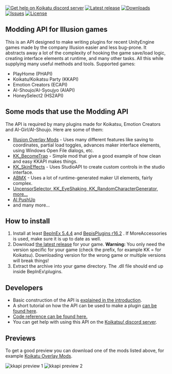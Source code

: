 [![Get help on Koikatu discord server](https://img.shields.io/badge/help-discord-brightgreen.svg)](https://discord.gg/urDt8CK)
[![Latest release](https://img.shields.io/github/release/ManlyMarco/KKAPI.svg?style=flat)](https://github.com/ManlyMarco/KKAPI/releases)
[![Downloads](https://img.shields.io/github/downloads/ManlyMarco/KKAPI/total.svg?style=flat)](https://github.com/ManlyMarco/KKAPI/releases)
[![Issues](https://img.shields.io/github/issues/ManlyMarco/KKAPI.svg?style=flat)](https://github.com/ManlyMarco/KKAPI/issues)
[![License](https://img.shields.io/github/license/ManlyMarco/KKAPI.svg?style=flat)](https://github.com/ManlyMarco/KKAPI/blob/master/LICENSE)
## Modding API for Illusion games
This is an API designed to make writing plugins for recent UnityEngine games made by the company Illusion easier and less bug-prone. It abstracts away a lot of the complexity of hooking the game save/load logic, creating interface elements at runtime, and many other tasks. All this while supplying many useful methods and tools. Supported games:
- PlayHome (PHAPI)
- Koikatu/Koikatsu Party (KKAPI)
- Emotion Creators (ECAPI)
- AI-Shoujo/AI-Syoujyo (AIAPI)
- HoneySelect2 (HS2API)

## Some mods that use the Modding API
The API is required by many plugins made for Koikatsu, Emotion Creators and AI-Girl/AI-Shoujo. Here are some of them:
* [Illusion Overlay Mods](https://github.com/ManlyMarco/Illusion-Overlay-Mods) - Uses many different features like saving to coordinates, partial load toggles, advances maker interface elements, using Windows Open File dialogs, etc.
* [KK_BecomeTrap](https://github.com/ManlyMarco/KK_BecomeTrap) - Simple mod that give a good example of how clean and easy KKAPI makes things.
* [KK_SkinEffects](https://github.com/ManlyMarco/KK_SkinEffects) - Uses StudioAPI to create custom controls in the studio interface.
* [ABMX](https://github.com/ManlyMarco/ABMX) - Uses a lot of runtime-generated maker UI elements, fairly complex.
* [UncensorSelector, KK_EyeShaking, KK_RandomCharacterGenerator, more...](https://github.com/DeathWeasel1337/KK_Plugins)
* [AI PushUp](https://bitbucket.org/mikkemikke/ai-pushup-bra/src/master/)
* and many more...

## How to install
1. Install at least [BepInEx 5.4.4](https://github.com/BepInEx/BepInEx/releases/tag/v5.4.4) and [BepisPlugins r16.2](https://github.com/IllusionMods/BepisPlugins/releases) . If MoreAccessories is used, make sure it is up to date as well.
2. Download [the latest release](https://github.com/IllusionMods/IllusionModdingAPI/releases) for your game. **Warning:** You only need the version specific for your game (check the prefix, for example KK = for Koikatsu). Downloading version for the wrong game or multiple versions will break things!
3. Extract the archive into your game directory. The .dll file should end up inside BepInEx\plugins.

## Developers
- Basic construction of the API is [explained in the introduction](https://github.com/ManlyMarco/KKAPI/wiki/Introduction).
- A short tutorial on how the API can be used to make a plugin [can be found here](https://github.com/ManlyMarco/KKAPI/wiki/Typical-usage-example-and-explanation).
- [Code reference can be found here.](https://github.com/ManlyMarco/KKAPI/blob/master/doc/Home.md)
- You can get help with using this API on the [Koikatsu! discord server](https://discord.gg/urDt8CK).

## Previews
To get a good preview you can download one of the mods listed above, for example [Koikatu Overlay Mods](https://github.com/ManlyMarco/Koikatu-Overlay-Mods).

![kkapi preview 1](https://user-images.githubusercontent.com/39247311/52817863-74461d80-30a5-11e9-81fd-d68a530d066a.png)
![kkapi preview 2](https://user-images.githubusercontent.com/39247311/52817865-74461d80-30a5-11e9-9b4f-e42ef0dcc7ea.png)

